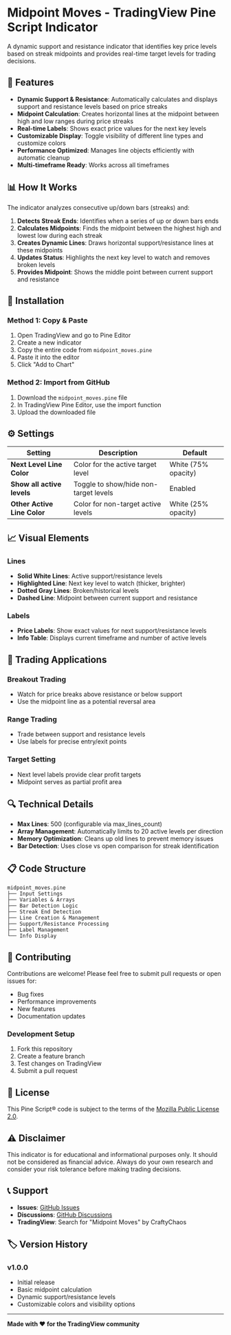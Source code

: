 # Midpoint Moves - TradingView Pine Script Indicator

A dynamic support and resistance indicator that identifies key price levels based on streak midpoints and provides real-time target levels for trading decisions.

## 🚀 Features

- **Dynamic Support & Resistance**: Automatically calculates and displays support and resistance levels based on price streaks
- **Midpoint Calculation**: Creates horizontal lines at the midpoint between high and low ranges during price streaks
- **Real-time Labels**: Shows exact price values for the next key levels
- **Customizable Display**: Toggle visibility of different line types and customize colors
- **Performance Optimized**: Manages line objects efficiently with automatic cleanup
- **Multi-timeframe Ready**: Works across all timeframes

## 📊 How It Works

The indicator analyzes consecutive up/down bars (streaks) and:

1. **Detects Streak Ends**: Identifies when a series of up or down bars ends
2. **Calculates Midpoints**: Finds the midpoint between the highest high and lowest low during each streak
3. **Creates Dynamic Lines**: Draws horizontal support/resistance lines at these midpoints
4. **Updates Status**: Highlights the next key level to watch and removes broken levels
5. **Provides Midpoint**: Shows the middle point between current support and resistance

## 🔧 Installation

### Method 1: Copy & Paste
1. Open TradingView and go to Pine Editor
2. Create a new indicator
3. Copy the entire code from `midpoint_moves.pine`
4. Paste it into the editor
5. Click "Add to Chart"

### Method 2: Import from GitHub
1. Download the `midpoint_moves.pine` file
2. In TradingView Pine Editor, use the import function
3. Upload the downloaded file

## ⚙️ Settings

| Setting | Description | Default |
|---------|-------------|---------|
| **Next Level Line Color** | Color for the active target level | White (75% opacity) |
| **Show all active levels** | Toggle to show/hide non-target levels | Enabled |
| **Other Active Line Color** | Color for non-target active levels | White (25% opacity) |

## 📈 Visual Elements

### Lines
- **Solid White Lines**: Active support/resistance levels
- **Highlighted Line**: Next key level to watch (thicker, brighter)
- **Dotted Gray Lines**: Broken/historical levels
- **Dashed Line**: Midpoint between current support and resistance

### Labels
- **Price Labels**: Show exact values for next support/resistance levels
- **Info Table**: Displays current timeframe and number of active levels

## 🎯 Trading Applications

### Breakout Trading
- Watch for price breaks above resistance or below support
- Use the midpoint line as a potential reversal area

### Range Trading
- Trade between support and resistance levels
- Use labels for precise entry/exit points

### Target Setting
- Next level labels provide clear profit targets
- Midpoint serves as partial profit area

## 🔍 Technical Details

- **Max Lines**: 500 (configurable via max_lines_count)
- **Array Management**: Automatically limits to 20 active levels per direction
- **Memory Optimization**: Cleans up old lines to prevent memory issues
- **Bar Detection**: Uses close vs open comparison for streak identification

## 📋 Code Structure

```
midpoint_moves.pine
├── Input Settings
├── Variables & Arrays
├── Bar Detection Logic
├── Streak End Detection
├── Line Creation & Management
├── Support/Resistance Processing
├── Label Management
└── Info Display
```

## 🤝 Contributing

Contributions are welcome! Please feel free to submit pull requests or open issues for:

- Bug fixes
- Performance improvements
- New features
- Documentation updates

### Development Setup
1. Fork this repository
2. Create a feature branch
3. Test changes on TradingView
4. Submit a pull request

## 📝 License

This Pine Script® code is subject to the terms of the [Mozilla Public License 2.0](https://mozilla.org/MPL/2.0/).

## ⚠️ Disclaimer

This indicator is for educational and informational purposes only. It should not be considered as financial advice. Always do your own research and consider your risk tolerance before making trading decisions.

## 📞 Support

- **Issues**: [GitHub Issues](../../issues)
- **Discussions**: [GitHub Discussions](../../discussions)
- **TradingView**: Search for "Midpoint Moves" by CraftyChaos

## 🏷️ Version History

### v1.0.0
- Initial release
- Basic midpoint calculation
- Dynamic support/resistance levels
- Customizable colors and visibility options

---

**Made with ❤️ for the TradingView community**
